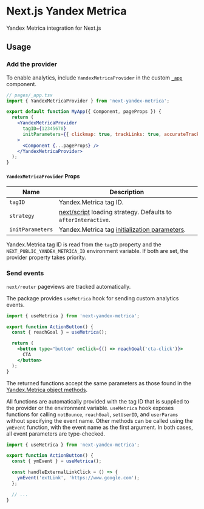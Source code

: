 # Next.js Yandex Metrica

Yandex Metrica integration for Next.js

## Usage

### Add the provider

To enable analytics, include `YandexMetricaProvider` in the custom [`_app`](https://nextjs.org/docs/advanced-features/custom-app) component.

```jsx
// pages/_app.tsx
import { YandexMetricaProvider } from 'next-yandex-metrica';

export default function MyApp({ Component, pageProps }) {
  return (
    <YandexMetricaProvider
      tagID={12345678}
      initParameters={{ clickmap: true, trackLinks: true, accurateTrackBounce: true }}
    >
      <Component {...pageProps} />
    </YandexMetricaProvider>
  );
}
```

#### `YandexMetricaProvider` Props

| Name             | Description                                                                                                                 |
| ---------------- | --------------------------------------------------------------------------------------------------------------------------- |
| `tagID`          | Yandex.Metrica tag ID.                                                                                                      |
| `strategy`       | [next/script](https://nextjs.org/docs/api-reference/next/script#strategy) loading strategy. Defaults to `afterInteractive`. |
| `initParameters` | Yandex.Metrica tag [initialization parameters](https://yandex.com/support/metrica/code/counter-initialize.html).            |

Yandex.Metrica tag ID is read from the `tagID` property and the `NEXT_PUBLIC_YANDEX_METRICA_ID` environment variable. If both are set, the provider property takes priority.

### Send events

`next/router` pageviews are tracked automatically.

The package provides `useMetrica` hook for sending custom analytics events.

```jsx
import { useMetrica } from 'next-yandex-metrica';

export function ActionButton() {
  const { reachGoal } = useMetrica();

  return (
    <button type="button" onClick={() => reachGoal('cta-click')}>
      CTA
    </button>
  );
}
```

The returned functions accept the same parameters as those found in the [Yandex.Metrica object methods](https://yandex.com/support/metrica/objects/method-reference.html).

All functions are automatically provided with the tag ID that is supplied to the provider or the environment variable. `useMetrica` hook exposes functions for calling `notBounce`, `reachGoal`, `setUserID`, and `userParams` without specifying the event name. Other methods can be called using the `ymEvent` function, with the event name as the first argument. In both cases, all event parameters are type-checked.

```jsx
import { useMetrica } from 'next-yandex-metrica';

export function ActionButton() {
  const { ymEvent } = useMetrica();

  const handleExternalLinkClick = () => {
    ymEvent('extLink', 'https://www.google.com');
  };

  // ...
}
```

